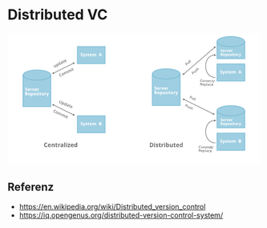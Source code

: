 # Distributed VC

![CVCS-vs-DVCS.png](CVCS-vs-DVCS.png)


## Referenz
* https://en.wikipedia.org/wiki/Distributed_version_control
* https://iq.opengenus.org/distributed-version-control-system/